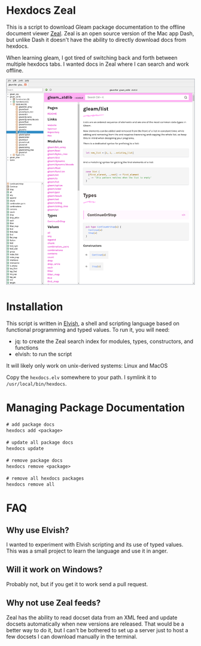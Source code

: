 # Hexdocs Zeal

This is a script to download Gleam package documentation to the offline document viewer [Zeal](https://zealdocs.org/).  Zeal is an open source version of the Mac app Dash, but unlike Dash it doesn't have the ability to directly download docs from hexdocs.

When learning gleam, I got tired of switching back and forth between multiple hexdocs tabs.  I wanted docs in Zeal where I can search and work offline.

![screenshot of zeal with hexdocs package docs](screenshot.png)

# Installation

This script is written in [Elvish](https://elv.sh/), a shell and scripting language based on functional programming and typed values. To run it, you will need:

* jq: to create the Zeal search index for modules, types, constructors, and functions
* elvish: to run the script

It will likely only work on unix-derived systems: Linux and MacOS

Copy the `hexdocs.elv` somewhere to your path.  I symlink it to `/usr/local/bin/hexdocs`.

# Managing Package Documentation

```
# add package docs
hexdocs add <package>

# update all package docs
hexdocs update

# remove package docs
hexdocs remove <package>

# remove all hexdocs packages
hexdocs remove all
```

# FAQ

## Why use Elvish?

I wanted to experiment with Elvish scripting and its use of typed values.  This was a small project to learn the language and use it in anger.

## Will it work on Windows?

Probably not, but if you get it to work send a pull request.

## Why not use Zeal feeds?

Zeal has the ability to read docset data from an XML feed and update docsets automatically when new versions are released.  That would be a better way to do it, but I can't be bothered to set up a server just to host a few docsets I can download manually in the terminal.
